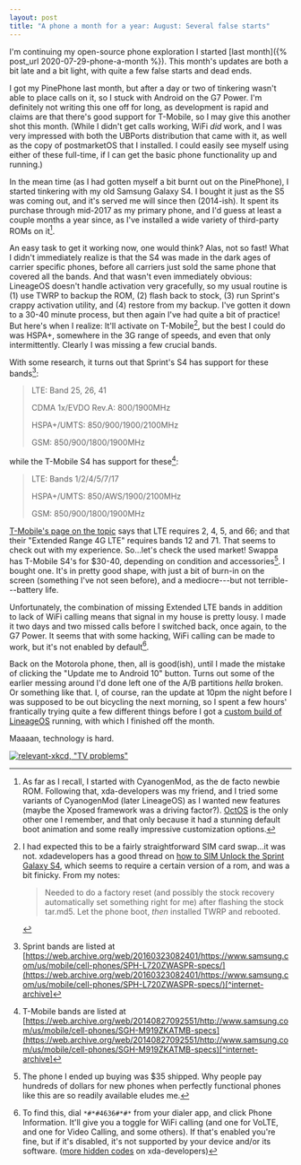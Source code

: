 ```yaml
---
layout: post
title: "A phone a month for a year: August: Several false starts"
---
```


I'm continuing my open-source phone exploration I started
[last month]({% post_url 2020-07-29-phone-a-month %}). This month's updates are
both a bit late and a bit light, with quite a few false starts and dead ends.

I got my PinePhone last month, but after a day or two of tinkering wasn't able
to place calls on it, so I stuck with Android on the G7 Power. I'm definitely
not writing this one off for long, as development is rapid and claims are that
there's good support for T-Mobile, so I may give this another shot this month.
(While I didn't get calls working, WiFi _did_ work, and I was very impressed
with both the UBPorts distribution that came with it, as well as the copy of
postmarketOS that I installed. I could easily see myself using either of these
full-time, if I can get the basic phone functionality up and running.)

In the mean time (as I had gotten myself a bit burnt out on the PinePhone), I
started tinkering with my old Samsung Galaxy S4. I bought it just as the S5 was
coming out, and it's served me will since then (2014-ish). It spent its purchase
through mid-2017 as my primary phone, and I'd guess at least a couple months a
year since, as I've installed a wide variety of third-party ROMs on it[^roms]. 

[^roms]: As far as I recall, I started with CyanogenMod, as the de facto
    newbie ROM. Following that, xda-developers was my friend, and I tried some
    variants of CyanogenMod (later LineageOS) as I wanted new features (maybe
    the Xposed framework was a driving factor?).
    [OctOS](https://github.com/Team-OctOS/) is the only other one I remember,
    and that only because it had a stunning default boot animation and some
    really impressive customization options.

An easy task to get it working now, one would think? Alas, not so fast! What I
didn't immediately realize is that the S4 was made in the dark ages of carrier
specific phones, before all carriers just sold the same phone that covered all
the bands. And that wasn't even immediately obvious: LineageOS doesn't handle
activation very gracefully, so my usual routine is (1) use TWRP to backup the
ROM, (2) flash back to stock, (3) run Sprint's crappy activation utility, and
(4) restore from my backup. I've gotten it down to a 30-40 minute process, but
then again I've had quite a bit of practice! But here's when I realize: It'll
activate on T-Mobile[^technically-yes], but the best I could do was HSPA+,
somewhere in the 3G range of speeds, and even that only intermittently. Clearly
I was missing a few crucial bands. 

[^technically-yes]: I had expected this to be a fairly straightforward SIM card
    swap...it was not. xdadevelopers has a good thread on [how to SIM Unlock the
    Sprint Galaxy S4](https://forum.xda-developers.com/galaxy-s4-sprint/general/info-sprint-galaxy-s4-sim-unlock-sph-t3144530),
    which seems to require a certain version of a rom, and was a bit finicky. 
    From my notes:
    > Needed to do a factory reset (and possibly the stock recovery
    > automatically set something right for me) after flashing the stock
    > tar.md5. Let the phone boot, _then_ installed TWRP and rebooted.

With some research, it turns out that Sprint's S4 has support for these
bands[^sprint-bands]:

> LTE: Band 25, 26, 41
>
> CDMA 1x/EVDO Rev.A: 800/1900MHz
>
> HSPA+/UMTS: 850/900/1900/2100MHz
>
> GSM: 850/900/1800/1900MHz

[^sprint-bands]: Sprint bands are listed at
    [https://web.archive.org/web/20160323082401/https://www.samsung.com/us/mobile/cell-phones/SPH-L720ZWASPR-specs/](https://web.archive.org/web/20160323082401/https://www.samsung.com/us/mobile/cell-phones/SPH-L720ZWASPR-specs/)[^internet-archive]

while the T-Mobile S4 has support for these[^t-mo-bands]:

> LTE: Bands 1/2/4/5/7/17
>
> HSPA+/UMTS: 850/AWS/1900/2100MHz
>
> GSM: 850/900/1800/1900MHz

[^t-mo-bands]: T-Mobile bands are listed at
    [https://web.archive.org/web/20140827092551/http://www.samsung.com/us/mobile/cell-phones/SGH-M919ZKATMB-specs](https://web.archive.org/web/20140827092551/http://www.samsung.com/us/mobile/cell-phones/SGH-M919ZKATMB-specs)[^internet-archive]

[^internet-archive]: The Internet Archive's Wayback Machine to the rescue again!
    I've started maintaining a list of everything I wouldn't've been able to
    find without it, and when every time I hit 20 things I'm planning to donate
    $20 to the Internet Archive. Hopefully this doesn't become too expensive!

[T-Mobile's page on the topic](https://www.t-mobile.com/support/coverage/t-mobile-network#frequencies)
says that LTE requires 2, 4, 5, and 66; and that their "Extended Range 4G LTE"
requires bands 12 and 71. That seems to check out with my experience. So...let's
check the used market! Swappa has T-Mobile S4's for $30-40, depending on
condition and accessories[^for-the-low-low-price-of]. I bought one. It's in
pretty good shape, with just a bit of burn-in on the screen (something I've 
not seen before), and a mediocre---but not terrible---battery life. 

[^for-the-low-low-price-of]: The phone I ended up buying was $35 shipped. Why
    people pay hundreds of dollars for new phones when perfectly functional
    phones like this are so readily available eludes me.

Unfortunately, the combination of missing Extended LTE bands in addition to lack
of WiFi calling means that signal in my house is pretty lousy. I made it two
days and two missed calls before I switched back, once again, to the G7 Power.
It seems that with some hacking, WiFi calling can be made to work, but it's not
enabled by default[^how-to-check].

Back on the Motorola phone, then, all is good(ish), until I made the mistake of
clicking the "Update me to Android 10" button. Turns out some of the earlier
messing around I'd done left one of the A/B partitions _hella_ broken. Or
something like that. I, of course, ran the update at 10pm the night before I was
supposed to be out bicycling the next morning, so I spent a few hours'
frantically trying quite a few different things before I got a
[custom build of LineageOS](https://forum.xda-developers.com/g7-power/development/unofficial-lineageos4microg-16-0-t4057273)
running, with which I finished off the month. 

Maaaan, technology is hard.

[![relevant-xkcd, "TV problems"](https://imgs.xkcd.com/comics/tv_problems.png "Certified skydiving instructors know way more about safely falling from planes than I do, and are way more likely to die that way.")](https://xkcd.com/1760/)

[^how-to-check]: To find this, dial `*#*#4636#*#*` from your dialer app, and
    click Phone Information. It'll give you a toggle for WiFi calling (and one
    for VoLTE, and one for Video Calling, and some others). If that's enabled
    you're fine, but if it's disabled, it's not supported by your device and/or
    its software.
    ([more hidden codes](https://www.xda-developers.com/codes-hidden-android/)
    on xda-developers)
